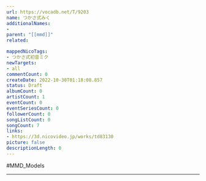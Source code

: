 ```yaml
---
url: https://vocadb.net/T/9203
name: つかさ式みく
additionalNames: 
- 
parent: "[[mmd]]"
related:

mappedNicoTags:
- つかさ式初音ミク
newTargets:
- all
commentCount: 0
createDate: 2022-10-30T01:18:08.857
status: Draft
albumCount: 0
artistCount: 1
eventCount: 0
eventSeriesCount: 0
followerCount: 0
songListCount: 0
songCount: 7
links: 
- https://3d.nicovideo.jp/works/td83130
picture: false
descriptionLength: 0
---
```


#MMD_Models



---

